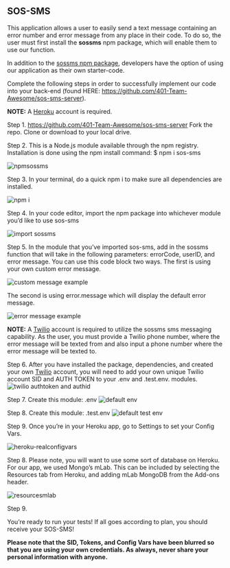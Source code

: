 ## SOS-SMS
This application allows a user to easily send a text message containing an error number and error message from any place in their code. To do so, the user must first install the **sossms** npm package, which will enable them to use our function.

In addition to the [sossms npm package](https://www.npmjs.com/package/sos-sms), developers have the option of using our application as their own starter-code.

 Complete the following steps in order to successfully implement our code into your back-end (found HERE: https://github.com/401-Team-Awesome/sos-sms-server).

**NOTE:** A [Heroku](https://id.heroku.com/login) account is required.

Step 1. 
https://github.com/401-Team-Awesome/sos-sms-server
Fork the repo. 
Clone or download to your local drive.

Step 2. 
This is a Node.js module available through the npm registry. Installation is done using the npm install command:
$ npm i sos-sms

![npmsossms](https://user-images.githubusercontent.com/25094584/40210159-3d6731a2-59f8-11e8-8ac5-a3cc406daef5.JPG)

Step 3.
In your terminal, do a quick npm i to make sure all dependencies are installed.

![npm i](https://user-images.githubusercontent.com/25094584/40210394-87498a80-59f9-11e8-823f-31efbb168526.JPG)

Step 4. 
In your code editor, import the npm package into whichever module you’d like to use sos-sms

![import sossms](https://user-images.githubusercontent.com/25094584/40210663-0d603b5e-59fb-11e8-89bb-f74f01009d6c.JPG)


Step 5.
In the module that you’ve imported sos-sms, add in the sossms function that will take in the following parameters: errorCode, userID, and error message. You can use this code block two ways. The first is using your own custom error message.

![custom message example](https://user-images.githubusercontent.com/25094584/40210171-52171856-59f8-11e8-8184-b322a9bad955.JPG)

The second is using error.message which will display the default error message.

![error message example](https://user-images.githubusercontent.com/25094584/40210179-59ce163a-59f8-11e8-98ff-8367689e3b6f.JPG)

**NOTE:** A
[Twilio](https://www.twilio.com/try-twilio) account is required to utilize the sossms sms messaging capability.  As the user, you must provide a Twilio phone number, where the error message will be texted from and also input a phone number where the error message will be texted to.

Step 6. 
After you have installed the package,  dependencies, and created your own [Twilio](https://www.twilio.com/try-twilio)  account, you will need to add your own unique Twilio account SID and AUTH TOKEN to your .env and .test.env. modules.
![twilio authtoken and authid](https://user-images.githubusercontent.com/25094584/40210813-04b945ee-59fc-11e8-87da-4e4ff0a82e04.JPG)

Step 7. Create this module: .env 
![default env](https://user-images.githubusercontent.com/25094584/40209973-507cb6c8-59f7-11e8-9142-62f9e601ac30.JPG)

Step 8. Create this module: .test.env 
![default test env](https://user-images.githubusercontent.com/25094584/40210101-f2bc08a8-59f7-11e8-8fa2-878fbc99cdf3.JPG)

Step 9. 
Once you’re in your Heroku app, go to Settings to set your Config Vars.

![heroku-realconfigvars](https://user-images.githubusercontent.com/25094584/40209865-afbad21a-59f6-11e8-89e1-28f8665b0981.JPG)

Step 8.
Please note, you will want to use some sort of database on Heroku. For our app, we used Mongo’s mLab. This can be included by selecting the Resources tab from Heroku, and adding mLab MongoDB from the Add-ons header.

![resourcesmlab](https://user-images.githubusercontent.com/25094584/40209880-d810163a-59f6-11e8-94ce-9c9f9e673e1d.JPG)

Step 9.

You’re ready to run your tests! If all goes according to plan, you should receive your SOS-SMS!



**Please note that the SID, Tokens, and Config Vars have been blurred so that you are using your own credentials. As always, never share your personal information with anyone.**
